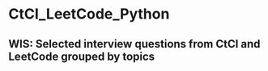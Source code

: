 # CtCI_LeetCode_Python
## WIS: Selected interview questions from CtCI and LeetCode grouped by topics
